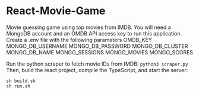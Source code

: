 # React-Movie-Game
Movie guessing game using top movies from IMDB.
You will need a MongoDB account and an OMDB API access key to run this application.
Create a .env file with the following parameters
OMDB_KEY
MONGO_DB_USERNAME
MONGO_DB_PASSWORD
MONGO_DB_CLUSTER
MONGO_DB_NAME
MONGO_SESSIONS
MONGO_MOVIES
MONGO_SCORES

Run the python scraper to fetch movie IDs from IMDB:
``` python3 scraper.py ```
Then, build the react project, compile the TypeScript, and start the server:
```
sh build.sh
sh run.sh
```
